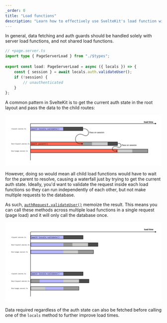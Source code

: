 ```yaml
---
_order: 0
title: "Load functions"
description: "Learn how to effectively use SvelteKit's load function with Lucia"
---
```


In general, data fetching and auth guards should be handled solely with server load functions, and not shared load functions.

```ts
// +page.server.ts
import type { PageServerLoad } from "./$types";

export const load: PageServerLoad = async ({ locals }) => {
	const { session } = await locals.auth.validateUser();
	if (!session) {
		// unauthenticated
	}
};
```

A common pattern in SvelteKit is to get the current auth state in the root layout and pass the data to the child routes:

![Using SvelteKit's data loading pattern](./$lucia-sk-load-1.jpg)

However, doing so would mean all child load functions would have to wait for the parent to resolve, causing a waterfall just by trying to get the current auth state. Ideally, you'd want to validate the request inside each load functions so they can run independently of each other, but not make multiple requests to the database.

As such, [`authRequest.validateUser()`](/reference/lucia-auth/authrequest#validateuser) memoize the result. This means you can call these methods across multiple load functions in a single request (page load) and it will only call the database once.

![Preferred way of validating requests in load functions](./$lucia-sk-load-2.jpg)

Data required regardless of the auth state can also be fetched before calling one of the `locals` method to further improve load times.
